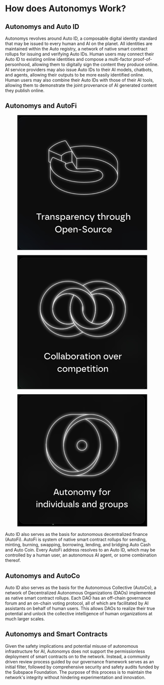# How does Autonomys Work?

## Autonomys and Auto ID

Autonomys revolves around Auto ID, a composable digital identity standard that may be issued to every human and AI on the planet. All identities are maintained within the Auto registry, a network of native smart contract rollups for issuing and verifying Auto IDs. Human users may connect their Auto ID to existing online identities and compose a multi-factor proof-of-personhood, allowing them to digitally sign the content they produce online. AI service providers may also issue Auto IDs to their AI models, chatbots, and agents, allowing their outputs to be more easily identified online. Human users may also combine their Auto IDs with those of their AI tools, allowing them to demonstrate the joint provenance of AI generated content they publish online.

## Autonomys and AutoFi

<div>

<figure><img src="../.gitbook/assets/transparency (1).jpg" alt=""><figcaption></figcaption></figure>

 

<figure><img src="../.gitbook/assets/collab.jpg" alt=""><figcaption></figcaption></figure>

 

<figure><img src="../.gitbook/assets/autonomy.jpg" alt=""><figcaption></figcaption></figure>

</div>

Auto ID also serves as the basis for autonomous decentralized finance (AutoFi). AutoFi is system of native smart contract rollups for sending, minting, burning, swapping, borrowing, lending, and bridging Auto Cash and Auto Coin. Every AutoFi address resolves to an Auto ID, which may be controlled by a human user, an autonomous AI agent, or some combination thereof.

## Autonomys and AutoCo

Auto ID also serves as the basis for the Autonomous Collective (AutoCo), a network of Decentralized Autonomous Organizations (DAOs) implemented as native smart contract rollups. Each DAO has an off-chain governance forum and an on-chain voting protocol, all of which are facilitated by AI assistants on behalf of human users. This allows DAOs to realize their true potential and unlock the collective intelligence of human organizations at much larger scales.

## Autonomys and Smart Contracts

Given the safety implications and potential misuse of autonomous infrastructure for AI, Autonomys does not support the permissionless deployment of smart contracts on to the network. Instead, a community driven review process guided by our governance framework serves as an initial filter, followed by comprehensive security and safety audits funded by the Subspace Foundation. The purpose of this process is to maintain the network's integrity without hindering experimentation and innovation.

